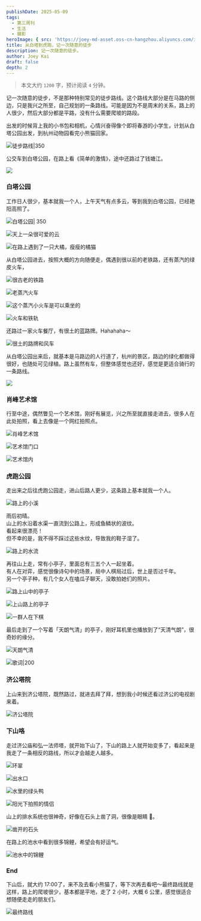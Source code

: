 ```yaml
---
publishDate: 2025-05-09
tags:
  - 第三周刊
  - 生活
  - 摄影
heroImage: { src: 'https://joey-md-asset.oss-cn-hangzhou.aliyuncs.com/img/202505092038545.jpg', inferSize: true}
title: 从白塔到虎跑，记一次随意的徒步
description: 记一次随意的徒步。
author: Joey Kai
draft: false
depth: 2
---
```


> 本文大约 `1200` 字，预计阅读 `4` 分钟。


记一次随意的徒步，不是那种特别常见的徒步路线。这个路线大部分是在马路的侧边，只是我兴之所至，自己规划的一条路线。可能是因为不是周末的关系，路上的人很少，然后大部分都是平路，没有什么需要爬坡的路段。  

出发的时候背上我的小书包和相机，心情兴奋得像个即将春游的小学生，计划从白塔公园出发，到杭州动物园看完小熊猫回家。

![徒步路线|350](https://joey-md-asset.oss-cn-hangzhou.aliyuncs.com/img/202505092003533.png)

公交车到白塔公园，在路上看《简单的激情》，途中还路过了钱塘江。

![](https://joey-md-asset.oss-cn-hangzhou.aliyuncs.com/img/202505092021975.JPG)


### 白塔公园
工作日人很少，基本就我一个人，上午天气有点多云，等到我到白塔公园，已经艳阳高照了。

![白塔公园| 350](https://joey-md-asset.oss-cn-hangzhou.aliyuncs.com/img/202505092023676.JPG)

![天上一朵很可爱的云](https://joey-md-asset.oss-cn-hangzhou.aliyuncs.com/img/202505092024761.JPG)

![在路上遇到了一只大橘，瘦瘦的橘猫](https://joey-md-asset.oss-cn-hangzhou.aliyuncs.com/img/202505092024530.JPG)

从白塔公园进去，按照大概的方向随便走，偶遇到很以前的老铁路，还有蒸汽的绿皮火车，

![很古老的铁路](https://joey-md-asset.oss-cn-hangzhou.aliyuncs.com/img/202505092028453.JPG)

![老蒸汽火车](https://joey-md-asset.oss-cn-hangzhou.aliyuncs.com/img/202505092029683.JPG)

![这个蒸汽小火车是可以乘坐的](https://joey-md-asset.oss-cn-hangzhou.aliyuncs.com/img/202505092031612.JPG)

![火车和铁轨](https://joey-md-asset.oss-cn-hangzhou.aliyuncs.com/img/202505092033278.JPG)

还路过一家火车餐厅，有很土的蓝路牌。Hahahaha～

![很土的路牌和风车](https://joey-md-asset.oss-cn-hangzhou.aliyuncs.com/img/202505092032911.JPG)

从白塔公园出来后，就基本是马路边的人行道了，杭州的景区，路边的绿化都做得很好，也随处可见绿植。路上虽然有车，但整体感觉也还好，感觉是更适合骑行的一条路线。

![](https://joey-md-asset.oss-cn-hangzhou.aliyuncs.com/img/202505092034914.JPG)


### 肖峰艺术馆
行至中途，偶然瞥见一个艺术馆，刚好有展览，兴之所至就直接走进去，很多人在此处拍照，看上去像是一个网红拍照点。

![肖峰艺术馆](https://joey-md-asset.oss-cn-hangzhou.aliyuncs.com/img/202505092036742.JPG)


![艺术馆门口](https://joey-md-asset.oss-cn-hangzhou.aliyuncs.com/img/202505092036543.JPG)

![艺术馆内](https://joey-md-asset.oss-cn-hangzhou.aliyuncs.com/img/202505092037557.JPG)

### 虎跑公园
走出来之后往虎跑公园走，进山后路人更少，这条路上基本就我一个人。

![路上的小溪](https://joey-md-asset.oss-cn-hangzhou.aliyuncs.com/img/202505092038545.jpg)

雨后初晴。  
山上的水沿着水渠一直流到公路上，形成鱼鳞状的波纹。  
看起来很漂亮！  
但不幸的是，我不得不踩过这些水纹，导致我的鞋子湿了。

![路上的水流](https://joey-md-asset.oss-cn-hangzhou.aliyuncs.com/img/202505092039555.JPG)

再往山上走，常有小亭子，里面总有三五个人一起坐着。  
有人在对弈，感觉很像诗句中的场景，局中人棋局过后，世上是否过千年。  
另一个亭子种，有几个女人在嗑瓜子聊天，没敢拍她们的照片。

![路上山中的亭子]( https://joey-md-asset.oss-cn-hangzhou.aliyuncs.com/img/202505092041315.JPG )

![上山路上的亭子](https://joey-md-asset.oss-cn-hangzhou.aliyuncs.com/img/202505101312030.JPG)


![一群人在下棋](https://joey-md-asset.oss-cn-hangzhou.aliyuncs.com/img/202505092043205.JPG)

最后走到了一个写着「天朗气清」的亭子，刚好耳机里也播放到了“天清气朗”，很奇妙的缘分。

![天朗气清](https://joey-md-asset.oss-cn-hangzhou.aliyuncs.com/img/202505092045727.JPG)

![歌词|200](https://joey-md-asset.oss-cn-hangzhou.aliyuncs.com/img/202505092046739.PNG)

### 济公塔院

上山来到济公塔院，既然路过，就进去拜了拜，想到我小时候还看过济公的电视剧来着。

![济公塔院](https://joey-md-asset.oss-cn-hangzhou.aliyuncs.com/img/202505092049975.JPG)


### 下山咯
走过济公庙和弘一法师塔，就开始下山了，下山的路上人就开始变多了，看起来是我走了一条相反的路线，所以才会越走人越多。

![环翠](https://joey-md-asset.oss-cn-hangzhou.aliyuncs.com/img/202505092051205.JPG)

![出水口](https://joey-md-asset.oss-cn-hangzhou.aliyuncs.com/img/202505092053241.JPG)

![水里的绿头鸭](https://joey-md-asset.oss-cn-hangzhou.aliyuncs.com/img/202505092054042.JPG)

![阳光下拍照的情侣](https://joey-md-asset.oss-cn-hangzhou.aliyuncs.com/img/202505092054055.JPG)

山上的排水系统也很神奇，好像在石头上凿了洞，很像是眼睛 👀。

![凿开的石头](https://joey-md-asset.oss-cn-hangzhou.aliyuncs.com/img/202505092057155.JPG)

在路上的池水中看到很多锦鲤，希望会有好运气。

![池水中的锦鲤](https://joey-md-asset.oss-cn-hangzhou.aliyuncs.com/img/202505092059022.JPG)


### End

下山后，就大约 17:00了，来不及去看小熊猫了，等下次再去看吧～最终路线就是这样，路上的爬坡很少，基本都是平地，走了 2 小时，大概 6 公里，感觉很适合想随便走走的朋友们。

![最终路线](https://joey-md-asset.oss-cn-hangzhou.aliyuncs.com/img/202505092055758.jpeg)
